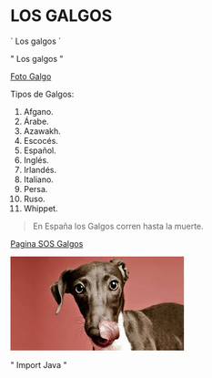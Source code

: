 # LOS GALGOS

` Los galgos ´

" Los galgos "

[Foto Galgo](Galgo.jfif)

Tipos de Galgos:

1. Afgano.
2. Árabe.
3. Azawakh.
4. Escocés.
5. Español.
6. Inglés.
7. Irlandés.
8. Italiano.
9. Persa.
10. Ruso.
11. Whippet.

> En España los Galgos corren hasta la muerte.

[Pagina SOS Galgos](https://sosgalgos.org/)

![Descargar Imagen Galgo](galgo.jfif)

" Import Java "
